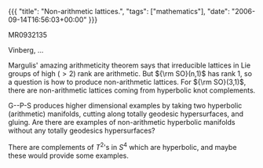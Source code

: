 {{{
  "title": "Non-arithmetic lattices.",
  "tags": ["mathematics"],
  "date": "2006-09-14T16:56:03+00:00"
}}}

  MR0932135

Vinberg, ...

Margulis' amazing arithmeticity theorem says that irreducible lattices in Lie groups of high ($>2$) rank are arithmetic.  But ${\rm SO}(n,1)$ has rank 1, so a question is how to produce non-arithmetic lattices.  For ${\rm SO}(3,1)$, there are non-arithmetic lattices coming from hyperbolic knot complements.

G--P-S produces higher dimensional examples by taking two hyperbolic (arithmetic) manifolds, cutting along totally geodesic hypersurfaces, and gluing.  Are there are examples of non-arithmetic hyperbolic manifolds without any totally geodesics hypersurfaces?

There are complements of $T^2$'s in $S^4$ which are hyperbolic, and maybe these would provide some examples.

